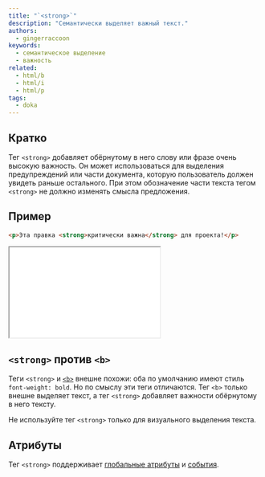 ```yaml
---
title: "`<strong>`"
description: "Семантически выделяет важный текст."
authors:
  - gingerraccoon
keywords:
  - семантическое выделение
  - важность
related:
  - html/b
  - html/i
  - html/p
tags:
  - doka
---
```


## Кратко

Тег `<strong>` добавляет обёрнутому в него слову или фразе очень высокую важность. Он может использоваться для выделения предупреждений или части документа, которую пользователь должен увидеть раньше остального. При этом обозначение части текста тегом `<strong>` не должно изменять смысла предложения.

## Пример

```html
<p>Эта правка <strong>критически важна</strong> для проекта!</p>
```

<iframe title="Как выглядит" src="demos/view/" height="180"></iframe>

## `<strong>` против `<b>`

Теги `<strong>` и [`<b>`](/html/b/) внешне похожи: оба по умолчанию имеют стиль `font-weight: bold`. Но по смыслу эти теги отличаются. Тег `<b>` только внешне выделяет текст, а тег `<strong>` добавляет важности обёрнутому в него тексту.

Не используйте тег `<strong>` только для визуального выделения текста.

## Атрибуты

Тег `<strong>` поддерживает [глобальные атрибуты](/html/global-attrs/) и [события](/js/events/).
